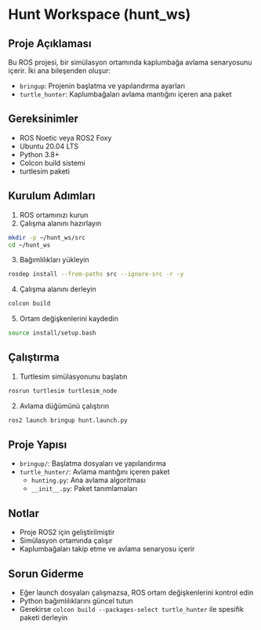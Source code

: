 # Hunt Workspace (hunt_ws)

## Proje Açıklaması
Bu ROS projesi, bir simülasyon ortamında kaplumbağa avlama senaryosunu içerir. İki ana bileşenden oluşur:
- `bringup`: Projenin başlatma ve yapılandırma ayarları
- `turtle_hunter`: Kaplumbağaları avlama mantığını içeren ana paket

## Gereksinimler
- ROS Noetic veya ROS2 Foxy
- Ubuntu 20.04 LTS
- Python 3.8+
- Colcon build sistemi
- turtlesim paketi

## Kurulum Adımları
1. ROS ortamınızı kurun
2. Çalışma alanını hazırlayın
```bash
mkdir -p ~/hunt_ws/src
cd ~/hunt_ws
```

3. Bağımlılıkları yükleyin
```bash
rosdep install --from-paths src --ignore-src -r -y
```

4. Çalışma alanını derleyin
```bash
colcon build
```

5. Ortam değişkenlerini kaydedin
```bash
source install/setup.bash
```

## Çalıştırma
1. Turtlesim simülasyonunu başlatın
```bash
rosrun turtlesim turtlesim_node
```

2. Avlama düğümünü çalıştırın
```bash
ros2 launch bringup hunt.launch.py
```

## Proje Yapısı
- `bringup/`: Başlatma dosyaları ve yapılandırma
- `turtle_hunter/`: Avlama mantığını içeren paket
  - `hunting.py`: Ana avlama algoritması
  - `__init__.py`: Paket tanımlamaları

## Notlar
- Proje ROS2 için geliştirilmiştir
- Simülasyon ortamında çalışır
- Kaplumbağaları takip etme ve avlama senaryosu içerir

## Sorun Giderme
- Eğer launch dosyaları çalışmazsa, ROS ortam değişkenlerini kontrol edin
- Python bağımlılıklarını güncel tutun
- Gerekirse `colcon build --packages-select turtle_hunter` ile spesifik paketi derleyin
